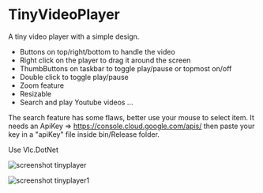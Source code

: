 # TinyVideoPlayer
A tiny video player with a simple design.

* Buttons on top/right/bottom to handle the video
* Right click on the player to drag it around the screen
* ThumbButtons on taskbar to toggle play/pause or topmost on/off
* Double click to toggle play/pause
* Zoom feature 
* Resizable
* Search and play Youtube videos ...

The search feature has some flaws, better use your mouse to select item.
It needs an ApiKey => https://console.cloud.google.com/apis/ then paste your key in a "apiKey" file inside bin/Release folder.

Use Vlc.DotNet

![screenshot tinyplayer](https://raw.github.com/Crmbl/TinyVideoPlayer/master/TinyVideoPlayer/Capture.PNG)

![screenshot tinyplayer1](https://raw.github.com/Crmbl/TinyVideoPlayer/master/TinyVideoPlayer/Capture1.PNG)
